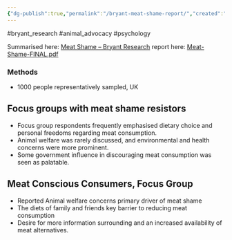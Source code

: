 ```yaml
---
{"dg-publish":true,"permalink":"/bryant-meat-shame-report/","created":"2025-10-23T17:42:41.861+01:00","updated":"2025-10-23T18:06:08.614+01:00"}
---
```


#bryant_research #animal_advocacy #psychology 

Summarised here: [Meat Shame – Bryant Research](https://bryantresearch.co.uk/portfolio-items/meat-shame/)
report here: [Meat-Shame-FINAL.pdf](https://bryantresearch.co.uk/wp-content/uploads/2023/06/Meat-Shame-FINAL.pdf) 

### Methods
- 1000 people representatively sampled, UK

## Focus groups with meat shame resistors
- Focus group respondents frequently emphasised dietary choice and personal freedoms regarding meat consumption. 
- Animal welfare was rarely discussed, and environmental and health concerns were more prominent.
- Some government influence in discouraging meat consumption was seen as palatable.

## Meat Conscious Consumers, Focus Group
- Reported Animal welfare concerns primary driver of meat shame
- The diets of family and friends key barrier to reducing meat consumption
- Desire for more information surrounding and an increased availability of meat alternatives.